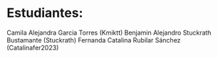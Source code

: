 # Estudiantes:


Camila Alejandra Garcia Torres (Kmiktt)
Benjamin Alejandro Stuckrath Bustamante (Stuckrath)
Fernanda Catalina Rubilar Sánchez (Catalinafer2023)